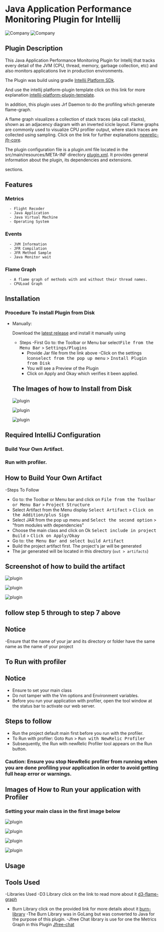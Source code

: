 # Java Application Performance Monitoring Plugin for Intellij
![Company](https://avatars.githubusercontent.com/u/21255133?s=200&v=4)
![Company](https://avatars.githubusercontent.com/u/31739?s=200&v=4)


[comment]: <> (![Build]&#40;https://github.com/turntabl/intellij-apm-plugin/workflows/Build/badge.svg&#41;)


<!-- Plugin description -->
## Plugin Description
 This Java Application Performance Monitoring Plugin for Intellij that tracks every detail of the JVM (CPU, thread, memory, garbage collection, etc) and also monitors
applications live in production environments.

The Plugin was build using gradle [Intellij Platform SDk](https://plugins.jetbrains.com/docs/intellij/welcome.html).

And use the  intellij platform-plugin template click on this link for more explanation [intellij-platform-plugin-template](https://github.com/JetBrains/intellij-platform-plugin-template).  

 In addition, this plugin uses Jrf Daemon to do the profiling which generate flame-graph. 

A flame graph visualizes a collection of stack traces (aka call stacks), shown as an adjacency diagram with an inverted icicle layout. Flame graphs are commonly used to visualize CPU profiler output, where stack traces are collected using sampling.
Click on the link for further explanations  [newrelic-jfr-core](https://github.com/newrelic/newrelic-jfr-core).

The plugin configuration file is a plugin.xml file located in the src/main/resources/META-INF directory [plugin.xml](/src/main/resources/META-INF/plugin.xml). 
It provides general information about the plugin, its dependencies and extensions.

<!To keep everything working, do not remove 
<!-- ... --> sections.
<!-- Plugin description end -->

## Features
### Metrics
      - Flight Recoder
      - Java Application
      - Java Virtual Machine
      - Operating System
### Events
      - JVM Information
      - JFR Compilation
      - JFR Method Sample
      - Java Monitor wait
      
### Flame Graph
      - A flame graph of methods with and without their thread names.
      - CPULoad Graph



## Installation
  ### Procedure To install Plugin from Disk
[comment]: <> (  <kbd>Install Plugin</kbd>)
[comment]: <> (- Using IDE built-in plugin system:)
[comment]: <> (<kbd>File from the Toolbar or Menu Bar</kbd> > <kbd>Settings/Plugins</kbd> )

[comment]: <> (  <kbd>select from the pop up menu</kbd> > <kbd>Install Plugin from Disk</kbd>)

[comment]: <> (  <kbd>Settings/Preferences</kbd> > <kbd>Plugins</kbd> > <kbd>Marketplace</kbd> > <kbd>Search for "intellij-plugin"</kbd> >)

- Manually:

  Download the [latest release](https://github.com/turntabl/intellij-apm-plugin/releases/latest) and install it manually using
 
  - Steps
      -First Go to: the Toolbar or Menu bar select<kbd>File from the Menu Bar</kbd> > <kbd>Settings/Plugins </kbd> 
      - Provide Jar file from the link above
      -Click on the settings Icon<kbd>select from the pop up menu</kbd> > <kbd>Install Plugin from Disk</kbd> 
      - You will see a Preview of the Plugin
      - Click on Apply and Okay which verifies it been applied.
  
  ## The Images of how to Install from Disk
  ![plugin](Images/plugin1.png)
  
  ![plugin](Images/plugin3.png)
  
  ![plugin](Images/plugin.png)

## Required IntelliJ Configuration
 ### Build Your Own Artifact.
 ### Run with profiler.

## How to Build Your Own Artifact

[comment]: <> (  <kbd>Building of Artifact</kbd>)
[comment]: <> (<kbd>File from the Toolbar or Menu Bar</kbd> > <kbd>Settings/Plugins</kbd> )
[comment]: <> (<kbd>Select Artifact</kbd> > <kbd>Click on the Addition/plus Sign</kbd> )
[comment]: <> (<kbd>Select the second option</kbd>)
[comment]: <> (<kbd>Select include in project Build</kbd>)
[comment]: <> (<kbd>Click on Apply/Okay</kbd>)
-Steps To Follow
  - Go to: the Toolbar or Menu bar and click on <kbd>File from the Toolbar or Menu Bar</kbd> > <kbd>Project Structure </kbd>
  - Select Artifact from the Menu display <kbd>Select Artifact</kbd> > <kbd>Click on the Addition/plus Sign</kbd> 
  - Select JAR from the pop up menu and  <kbd>Select the second option</kbd> > "from modules with dependencies"
  - Choose the main class and click on Ok <kbd>Select include in project Build</kbd> > <kbd>Click on Apply/Okay</kbd>
  - Go to: <kbd>the Menu Bar and select build Artifact</kbd>
  - Build the project artifact first. The project's jar will be generated
  - The jar generated will be located in this directory (`out > artifacts`)

 ## Screenshot of how to build the artifact
![plugin](Images/artifact1.png)

![plugin](Images/artifact2.png)

![plugin](Images/artifact3.png)
 
## follow step 5 through to step 7 above
 
## Notice
 -Ensure that the name of your jar and its directory or folder have the same name as the name of your project

## To Run with profiler

 ## Notice
  - Ensure to set your main class
   - Do not tamper with the Vm options and Environment variables.
   - Before you run your application with profiler, open the tool window at the status bar to activate our web server.

## Steps to follow
  - Run the project default main first before you run with the profiler.
  - To Run with profiler: Goto <kbd>Run</kbd> > <kbd>Run with NewRelic Profiler</kbd>
  - Subsequently, the Run with newRelic Profiler tool appears on the Run button.
  ### Caution: Ensure you stop NewRelic profiler from running when you are done profiling your application in order to avoid getting full heap error or warnings.
 
  ## Images of How to Run your application with Profiler
### Setting your main class in the first image below
![plugin](Images/result3.png)


![plugin](Images/result1.png)

![plugin](Images/result2.png)

![plugin](Images/result4.png)


  
## Usage 
  

[comment]: <> (  - Goto <kbd>Run</kbd> > <kbd>Edit Configurations</kbd>)

[comment]: <> (  - In the pop up window, click on create new application)

[comment]: <> (  - Choose a name, Run on > Local Machine)

[comment]: <> (  - For the VM Options, enter this command  `-javaagent:./lib/jfr-daemon-1.2.0-SNAPSHOT.jar -jar ./lib/testProject.jar`)
  
[comment]: <> (### Working with different types of projects  )

[comment]: <> (- Pure Java Project)

[comment]: <> (    - Build project first)

[comment]: <> (    - Run the project default main first before you run with the plugin.)

[comment]: <> (- Gradle Projects)

[comment]: <> (  - Build project first)

[comment]: <> (  - Run the project default main first before you run with the plugin.)

[comment]: <> (  - For cases where a null pointer exception is thrown, kindly run the project default main again before running with profiler.)

[comment]: <> (- Maven Projects)

[comment]: <> (  - Build project first)

[comment]: <> (  - Run the project default main first before you run with the plugin.)

[comment]: <> (  - For cases where a null pointer exception is thrown, kindly run the project default main again before running with profiler.)

## Tools Used
-Libraries Used
  -D3 Library click on the link to read more about it [d3-flame-graph](https://github.com/spiermar/d3-flame-graph)
  - Burn Library click on the provided link for more details about it [burn-library](https://github.com/spiermar/burn)
    -The Burn Library was in GoLang but was converted to Java for the purpose of this plugin.
  -Jfree Chat library is use for one the Metrics Graph in this Plugin [Jfree-chat](https://www.jfree.org/jfreechart/)
